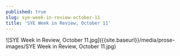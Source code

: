 ```yaml
---
published: true
slug: sye-week-in-review-october-11
title: 'SYE Week in Review, October 11'
---
```

![SYE Week in Review, October 11.jpg]({{site.baseurl}}/media/prose-images/SYE Week in Review, October 11.jpg)
